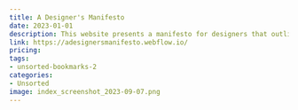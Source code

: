 ```yaml
---
title: A Designer's Manifesto
date: 2023-01-01
description: This website presents a manifesto for designers that outlines a set of principles and values that designers should follow.
link: https://adesignersmanifesto.webflow.io/
pricing: 
tags: 
- unsorted-bookmarks-2 
categories: 
- Unsorted 
image: index_screenshot_2023-09-07.png
---
```

